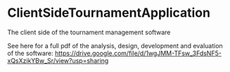 # ClientSideTournamentApplication
The client side of the tournament management software

See here for a full pdf of the analysis, design, development and evaluation of the software: https://drive.google.com/file/d/1wgJMM-TFsw_3FdsNF5-xQsXzikYBw_Sr/view?usp=sharing
